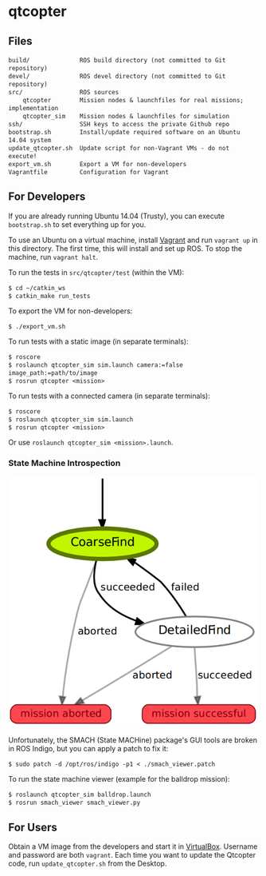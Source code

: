 # qtcopter

## Files

    build/              ROS build directory (not committed to Git repository)
    devel/              ROS devel directory (not committed to Git repository)
    src/                ROS sources
        qtcopter        Mission nodes & launchfiles for real missions; implementation
        qtcopter_sim    Mission nodes & launchfiles for simulation
    ssh/                SSH keys to access the private Github repo
    bootstrap.sh        Install/update required software on an Ubuntu 14.04 system
    update_qtcopter.sh  Update script for non-Vagrant VMs - do not execute!
    export_vm.sh        Export a VM for non-developers
    Vagrantfile         Configuration for Vagrant

## For Developers

If you are already running Ubuntu 14.04 (Trusty), you can execute `bootstrap.sh` to set everything up for you.

To use an Ubuntu on a virtual machine, install [Vagrant][vagrant] and run `vagrant up` in this directory. The first time, this will install and set up ROS. To stop the machine, run `vagrant halt`.

To run the tests in `src/qtcopter/test` (within the VM):

```
$ cd ~/catkin_ws
$ catkin_make run_tests
```

To export the VM for non-developers:

```
$ ./export_vm.sh
```

To run tests with a static image (in separate terminals):

```
$ roscore
$ roslaunch qtcopter_sim sim.launch camera:=false image_path:=path/to/image
$ rosrun qtcopter <mission>
```

To run tests with a connected camera (in separate terminals):

```
$ roscore
$ roslaunch qtcopter_sim sim.launch
$ rosrun qtcopter <mission>
```

Or use `roslaunch qtcopter_sim <mission>.launch`.

### State Machine Introspection

![State machine for the balldrop mission](images/balldrop_statemachine.png)

Unfortunately, the SMACH (State MACHine) package's GUI tools are broken in ROS Indigo, but you can apply a patch to fix it:

```
$ sudo patch -d /opt/ros/indigo -p1 < ./smach_viewer.patch
```

To run the state machine viewer (example for the balldrop mission):

```
$ roslaunch qtcopter_sim balldrop.launch
$ rosrun smach_viewer smach_viewer.py
```

## For Users

Obtain a VM image from the developers and start it in [VirtualBox][virtualbox]. Username and password are both `vagrant`. Each time you want to update the Qtcopter code, run `update_qtcopter.sh` from the Desktop.

[vagrant]: https://www.vagrantup.com/
[virtualbox]: https://www.virtualbox.org/
